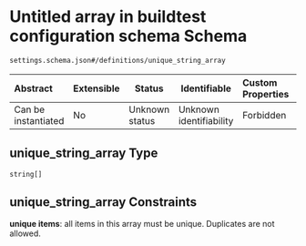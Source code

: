 # Untitled array in buildtest configuration schema Schema

```txt
settings.schema.json#/definitions/unique_string_array
```




| Abstract            | Extensible | Status         | Identifiable            | Custom Properties | Additional Properties | Access Restrictions | Defined In                                                                   |
| :------------------ | ---------- | -------------- | ----------------------- | :---------------- | --------------------- | ------------------- | ---------------------------------------------------------------------------- |
| Can be instantiated | No         | Unknown status | Unknown identifiability | Forbidden         | Allowed               | none                | [settings.schema.json\*](../out/settings.schema.json "open original schema") |

## unique_string_array Type

`string[]`

## unique_string_array Constraints

**unique items**: all items in this array must be unique. Duplicates are not allowed.
